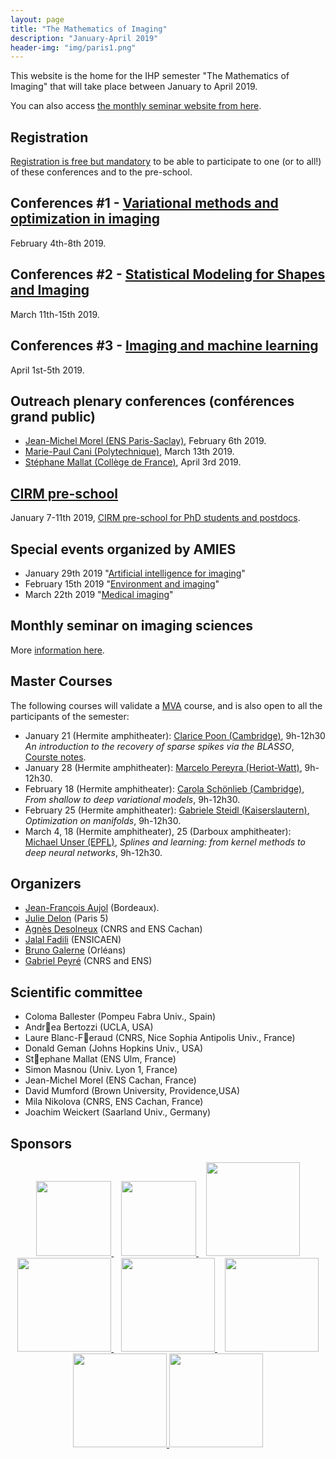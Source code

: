 ```yaml
---
layout: page
title: "The Mathematics of Imaging"
description: "January-April 2019"
header-img: "img/paris1.png"
---
```


This website is the home for the IHP semester "The Mathematics of Imaging" that will take place between January to April 2019.

You can also access [the monthly seminar website from here](seminar/).

Registration
-------------

[Registration is free but mandatory](http://www.ihp.fr/en/CEB/T1-2019) to be able to participate to one (or to all!) of these conferences and to the pre-school.

Conferences #1 - [Variational methods and optimization in imaging](semester2019/workshop1)
-------------

February 4th-8th  2019.

Conferences #2 - [Statistical Modeling for Shapes and Imaging](semester2019/workshop2)
-------------

March 11th-15th 2019.

Conferences #3 - [Imaging and machine learning](semester2019/workshop3)
-------------

April 1st-5th 2019.

Outreach plenary conferences (conférences grand public)
-------------

- [Jean-Michel Morel (ENS Paris-Saclay)](https://sites.google.com/site/jeanmichelmorelcmlaenscachan/), February 6th 2019.
- [Marie-Paul Cani (Polytechnique)](https://www.lix.polytechnique.fr/stream/members/marie-paule-cani/), March 13th 2019.
- [Stéphane Mallat (Collège de France)](https://www.college-de-france.fr/site/stephane-mallat/index.htm), April 3rd 2019.

[CIRM pre-school](semester2019/school)
-------------

January 7-11th 2019, [CIRM  pre-school for PhD students and postdocs](semester2019/school).

Special events organized by AMIES  
------------

- January 29th 2019 "[Artificial intelligence for imaging](https://sites.google.com/site/marianneclausel/journees-ihp-amies)"
- February 15th 2019 "[Environment and imaging](https://sites.google.com/site/marianneclausel/journees-ihp-amies)"
- March 22th 2019 "[Medical imaging](https://sites.google.com/site/marianneclausel/journees-ihp-amies)"



Monthly seminar on imaging sciences
-------------

More [information here](seminar/).


Master Courses
-------------

The following courses will validate a [MVA](http://math.ens-paris-saclay.fr/version-francaise/formations/master-mva/) course, and is also open to all the participants of the semester:

- January 21 (Hermite amphitheater): [Clarice Poon (Cambridge)](http://www.damtp.cam.ac.uk/user/cmhsp2/), 9h-12h30 *An introduction to the recovery of sparse spikes via the BLASSO*, [Courste notes](http://www.damtp.cam.ac.uk/user/cmhsp2/cirm/blasso.pdf).
- January 28 (Hermite amphitheater): [Marcelo Pereyra (Heriot-Watt)](http://www.macs.hw.ac.uk/~mp71/about.html), 9h-12h30.
- February 18 (Hermite amphitheater):  [Carola Schönlieb (Cambridge)](http://www.damtp.cam.ac.uk/user/cbs31/Home.html), *From shallow to deep variational models*, 9h-12h30.
- February 25 (Hermite amphitheater): [Gabriele Steidl (Kaiserslautern)](http://www.mathematik.uni-kl.de/imagepro/members/steidl/), *Optimization on manifolds*, 9h-12h30.
- March 4, 18 (Hermite amphitheater), 25 (Darboux amphitheater): [Michael Unser (EPFL)](http://bigwww.epfl.ch/unser/), *Splines and learning: from kernel methods to deep neural networks*, 9h-12h30.



Organizers
-----

- [Jean-François Aujol](https://www.math.u-bordeaux.fr/~jaujol/) (Bordeaux).
- [Julie Delon](https://delon.wp.mines-telecom.fr/) (Paris 5)
- [Agnès Desolneux](http://desolneux.perso.math.cnrs.fr/) (CNRS and ENS Cachan)
- [Jalal Fadili](https://fadili.users.greyc.fr/) (ENSICAEN)
- [Bruno Galerne](https://www.idpoisson.fr/galerne/) (Orléans)
- [Gabriel Peyré](http://www.gpeyre.com) (CNRS and ENS)


Scientific committee
------

- Coloma Ballester (Pompeu Fabra Univ., Spain)
- Andrea Bertozzi (UCLA, USA)
- Laure Blanc-Feraud (CNRS, Nice Sophia Antipolis Univ., France)
- Donald Geman (Johns Hopkins Univ., USA)
- Stephane Mallat (ENS Ulm, France)
- Simon Masnou (Univ. Lyon 1, France)
- Jean-Michel Morel (ENS Cachan, France)
- David Mumford (Brown University, Providence,USA)
- Mila Nikolova (CNRS, ENS Cachan, France)
- Joachim Weickert (Saarland Univ., Germany)


Sponsors
-----

<p align="center">

<a href="http://www.ihp.fr">
<img width="120" src="../img/logo-ihp.jpg"/>
</a>&nbsp;&nbsp;

<a href="http://www.cnrs.fr/">
<img width="120" src="../img/logo-cnrs.png"/>
</a>&nbsp;&nbsp;

<a href="http://www.u-psud.fr/fr/index.html">
<img width="150" src="../img/logo-paris-sud.png"/>
</a>

<br/>

<a href="https://www.sciencesmaths-paris.fr/">
<img width="150" src="../img/logo-fsmp.png"/>
</a>&nbsp;&nbsp;

<a href="http://www.upmc.fr/">
<img width="150" src="../img/logo-upmc.png"/>
</a>&nbsp;&nbsp;

<a href="https://www.cimpa.info/">
<img width="150" src="../img/logo-cimpa.png"/>
</a>

<br/>

<a href="http://gdr-mia.math.cnrs.fr/">
<img width="150" src="../img/logo-mia.png"/>
</a>

<a href="http://www.gpeyre.com/noria/">
<img width="150" src="../img/logo-erc.jpg"/>
</a>


</p>
